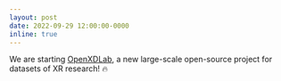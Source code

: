 ```yaml
---
layout: post
date: 2022-09-29 12:00:00-0000
inline: true
---
```


We are starting <a href="https://openxdlab.org.cn/home">OpenXDLab</a>, a new large-scale open-source project for datasets of XR research! &#128293;